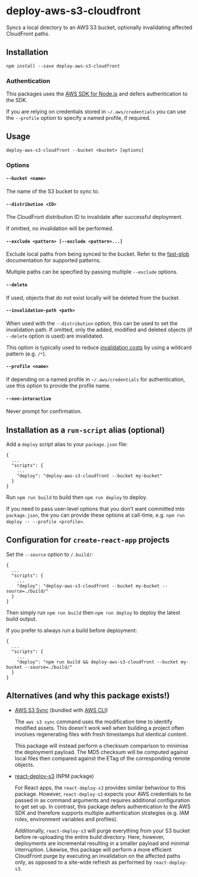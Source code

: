 # deploy-aws-s3-cloudfront

Syncs a local directory to an AWS S3 bucket, optionally invalidating affected CloudFront paths.

## Installation

    npm install --save deploy-aws-s3-cloudfront

### Authentication

This packages uses the [AWS SDK for Node.js](https://aws.amazon.com/sdk-for-node-js/) and defers authentication to the SDK.

If you are relying on credentials stored in `~/.aws/credentials` you can use the `--profile` option to specify a named profile, if required.

## Usage

    deploy-aws-s3-cloudfront --bucket <bucket> [options]

### Options

#### `--bucket <name>`

The name of the S3 bucket to sync to.

#### `--distribution <ID>`

The CloudFront distribution ID to invalidate after successful deployment.

If omitted, no invalidation will be performed.

#### `--exclude <pattern> [--exclude <pattern>...]`

Exclude local paths from being synced to the bucket. Refer to the [fast-glob](https://www.npmjs.com/package/fast-glob) documentation for supported patterns.

Multiple paths can be specified by passing multiple `--exclude` options.

#### `--delete`

If used, objects that do not exist locally will be deleted from the bucket.

#### `--invalidation-path <path>`

When used with the `--distribution` option, this can be used to set the invalidation path. If omitted, only the added, modified and deleted objects (if `--delete` option is used) are invalidated.

This option is typically used to reduce [invalidation costs](https://docs.aws.amazon.com/AmazonCloudFront/latest/DeveloperGuide/Invalidation.html#PayingForInvalidation) by using a wildcard pattern (e.g. `/*`).

#### `--profile <name>`

If depending on a named profile in `~/.aws/credentials` for authentication, use this option to provide the profile name.

#### `--non-interactive`

Never prompt for confirmation.

## Installation as a `run-script` alias (optional)

Add a `deploy` script alias to your `package.json` file:

    {
      ...
      "scripts": {
        ...
        "deploy": "deploy-aws-s3-cloudfront --bucket my-bucket"
      }
    }

Run `npm run build` to build then `npm run deploy` to deploy.

If you need to pass user-level options that you don't want committed into `package.json`, the you can provide these options at call-time, e.g. `npm run deploy -- --profile <profile>`.

## Configuration for `create-react-app` projects

Set the `--source` option to `/.build/`:

    {
      ...
      "scripts": {
        ...
        "deploy": "deploy-aws-s3-cloudfront --bucket my-bucket --source=./build/"
      }
    }

Then simply run `npm run build` then `npm run deploy` to deploy the latest build output.

If you prefer to always run a build before deployment:

    {
      ...
      "scripts": {
        ...
        "deploy": "npm run build && deploy-aws-s3-cloudfront --bucket my-bucket --source=./build/"
      }
    }

## Alternatives (and why this package exists!)

* [AWS S3 Sync](https://docs.aws.amazon.com/cli/latest/reference/s3/sync.html) (bundled with [AWS CLI](https://aws.amazon.com/cli/))

  The `aws s3 sync` command uses the modification time to identify modified assets. This doesn't work well when building a project often involves regenerating files with fresh timestamps but identical content.

  This package will instead perform a checksum comparison to minimise the deployment payload. The MD5 checksum will be computed against local files then compared against the ETag of the corresponding remote objects.

* [react-deploy-s3](https://www.npmjs.com/package/react-deploy-s3) (NPM package)

  For React apps, the `react-deploy-s3` provides similar behaviour to this package. However, `react-deploy-s3` expects your AWS credentials to be passed in as command arguments and requires additional configuration to get set up. In contrast, this package defers authentication to the AWS SDK and therefore supports multiple authentication strategies (e.g. IAM roles, environment variables and profiles).

  Additionally, `react-deploy-s3` will purge everything from your S3 bucket before re-uploading the entire build directory. Here, however, deployments are incremental resulting in a smaller payload and minimal interruption. Likewise, this package will perform a more efficient CloudFront purge by executing an invalidation on the affected paths only, as opposed to a site-wide refresh as performed by `react-deploy-s3`.
